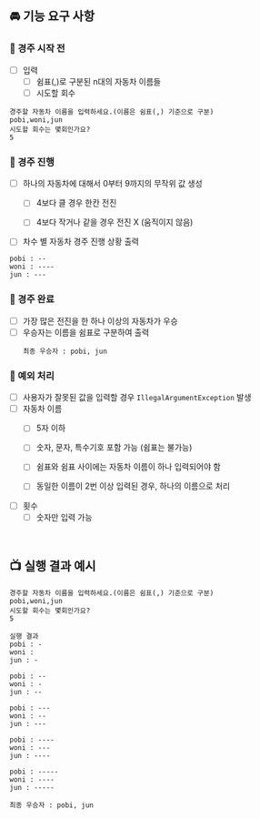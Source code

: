 ## 🚘 기능 요구 사항

### 📍 경주 시작 전
- [ ] 입력  
  - [ ] 쉼표(,)로 구분된 n대의 자동차 이름들
  - [ ] 시도할 회수
```
경주할 자동차 이름을 입력하세요.(이름은 쉼표(,) 기준으로 구분)
pobi,woni,jun
시도할 회수는 몇회인가요?
5
```

### 📍 경주 진행
- [ ] 하나의 자동차에 대해서 0부터 9까지의 무작위 값 생성
   - [ ] 4보다 클 경우 한칸 전진
   - [ ] 4보다 작거나 같을 경우 전진 X (움직이지 않음)


- [ ] 차수 별 자동차 경주 진행 상황 출력
```
pobi : --
woni : ----
jun : ---
```

### 📍 경주 완료
- [ ] 가장 많은 전진을 한 하나 이상의 자동차가 우승
- [ ] 우승자는 이름을 쉼표로 구분하여 출력
    ```
   최종 우승자 : pobi, jun
   ```

### 🚫 예외 처리
- [ ] 사용자가 잘못된 값을 입력할 경우 `IllegalArgumentException` 발생
- [ ] 자동차 이름
  - [ ] 5자 이하
  - [ ] 숫자, 문자, 특수기호 포함 가능 (쉼표는 불가능)
  - [ ] 쉼표와 쉼표 사이에는 자동차 이름이 하나 입력되어야 함
  - [ ] 동일한 이름이 2번 이상 입력된 경우, 하나의 이름으로 처리


- [ ] 횟수
  - [ ] 숫자만 입력 가능

<br>

## 📺 실행 결과 예시
```
경주할 자동차 이름을 입력하세요.(이름은 쉼표(,) 기준으로 구분)
pobi,woni,jun
시도할 회수는 몇회인가요?
5

실행 결과
pobi : -
woni : 
jun : -

pobi : --
woni : -
jun : --

pobi : ---
woni : --
jun : ---

pobi : ----
woni : ---
jun : ----

pobi : -----
woni : ----
jun : -----

최종 우승자 : pobi, jun
```